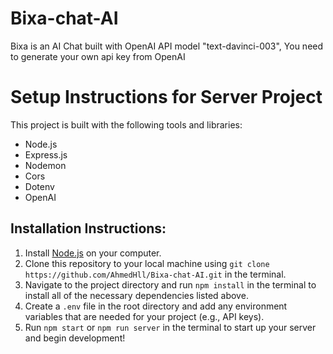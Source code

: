 # Bixa-chat-AI

Bixa is an AI Chat built with OpenAI API model "text-davinci-003", You need to generate your own api key from OpenAI

# Setup Instructions for Server Project
This project is built with the following tools and libraries: 
- Node.js 
- Express.js 
- Nodemon 
- Cors 
- Dotenv 
- OpenAI 

## Installation Instructions: 
1. Install [Node.js](https://nodejs.org/en/) on your computer. 
2. Clone this repository to your local machine using `git clone https://github.com/AhmedHll/Bixa-chat-AI.git` in the terminal.  
3. Navigate to the project directory and run `npm install` in the terminal to install all of the necessary dependencies listed above.  
4. Create a `.env` file in the root directory and add any environment variables that are needed for your project (e.g., API keys).  
5. Run `npm start` or `npm run server` in the terminal to start up your server and begin development!
